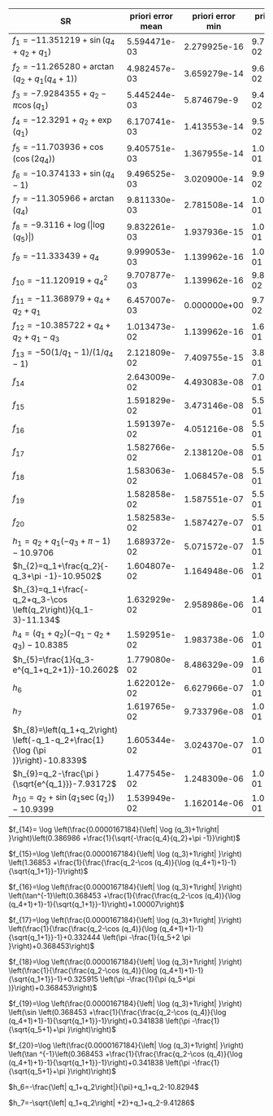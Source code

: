 | SR                                                                               | priori error mean | priori error min | priori error max | posterior error |
| -------------------------------------------------------------------------------- | ----------------- | ---------------- | ---------------- | --------------- |
| $f_1=-11.351219 + \sin(q_4 + q_2 + q_1)$                                         | 5.594471e-03      | 2.279925e-16     | 9.759847e-02     | 4.537114e-02    |
| $f_2=-11.265280 + \arctan(q_2 + q_1  (q_4 + 1))$                                 | 4.982457e-03      | 3.659279e-14     | 9.647756e-02     | 4.558463e-02    |
| $f_3=-7.9284355 + q_2 - \pi \cos(q_1)$                                           | 5.445244e-03      | 5.874679e-9      | 9.455008e-02     | 4.514388e-02    |
| $f_4=-12.3291 + q_2 + \exp(q_1)$                                                 | 6.170741e-03      | 1.413553e-14     | 9.571431e-02     | 4.547335e-02    |
| $f_5=-11.703936+\cos(\cos(2q_4))$                                                | 9.405751e-03      | 1.367955e-14     | 1.002791e-01     | 4.549623e-02    |
| $f_6=-10.374133 + \sin(q_4 - 1)$                                                 | 9.496525e-03      | 3.020900e-14     | 9.974180e-02     | 4.565778e-02    |
| $f_7=-11.305966 + \arctan(q_4)$                                                  | 9.811330e-03      | 2.781508e-14     | 1.008353e-01     | 4.565988e-02    |
| $f_8=-9.3116 + \log(\|\log(q_5)\|)$                                              | 9.832261e-03      | 1.937936e-15     | 1.033854e-01     | 6.860355e-02    |
| $f_9=-11.333439+ q_4$                                                            | 9.999053e-03      | 1.139962e-16     | 1.010035e-01     | 4.645994e-02    |
| $f_{10}=-11.120919 + q_4^2$                                                      | 9.707877e-03      | 1.139962e-16     | 9.803274e-02     | 4.567373e-02    |
| $f_{11}=-11.368979 + q_4 + q_2 + q_1$                                            | 6.457007e-03      | 0.000000e+00     | 9.742162e-02     | 4.583615e-02    |
| $f_{12}=-10.385722 + q_4 + q_2 + q_1 - q_3$                                      | 1.013473e-02      | 1.139962e-16     | 1.687817e-01     | 4.678846e-02    |
| $f_{13}=-50  (1 / q_1 - 1) / (1 / q_4 - 1)$                                      | 2.121809e-02      | 7.409755e-15     | 3.843282e-01     | 1.152726e+00    |
| $f_{14}$                                                                         | 2.643009e-02      | 4.493083e-08     | 7.012749e-01     | nan             |
| $f_{15}$                                                                         | 1.591829e-02      | 3.473146e-08     | 5.501689e-01     | nan             |
| $f_{16}$                                                                         | 1.591397e-02      | 4.051216e-08     | 5.501716e-01     | nan             |
| $f_{17}$                                                                         | 1.582766e-02      | 2.138120e-08     | 5.500649e-01     | nan             |
| $f_{18}$                                                                         | 1.583063e-02      | 1.068457e-08     | 5.500683e-01     | nan             |
| $f_{19}$                                                                         | 1.582858e-02      | 1.587551e-07     | 5.500686e-01     | nan             |
| $f_{20}$                                                                         | 1.582583e-02      | 1.587427e-07     | 5.500684e-01     | nan             |
| $h_{1}=q_2+q_1 \left(-q_3+\pi -1\right)-10.9706$                                 | 1.689372e-02      | 5.071572e-07     | 1.585762e-01     | 4.321356e-02    |
| $h_{2}=q_1+\frac{q_2}{-q_3+\pi -1}-10.9502$                                      | 1.604807e-02      | 1.164948e-06     | 1.294838e-01     | 4.455735e-02    |
| $h_{3}=q_1+\frac{-q_2+q_3-\cos \left(q_2\right)}{q_1-3}-11.134$                  | 1.632929e-02      | 2.958986e-06     | 1.415171e-01     | 4.458238e-02    |
| $h_{4}=\left(q_1+q_2\right) \left(-q_1-q_2+q_3\right)-10.8385$                   | 1.592951e-02      | 1.983738e-06     | 1.095814e-01     | 4.406659e-02    |
| $h_{5}=\frac{1}{q_3-e^{q_1+q_2+1}}-10.2602$                                      | 1.779080e-02      | 8.486329e-09     | 1.681767e-01     | 4.426346e-02    |
| $h_{6}$                                                                          | 1.622012e-02      | 6.627966e-07     | 1.088912e-01     | 4.411091e-02    |
| $h_{7}$                                                                          | 1.619765e-02      | 9.733796e-08     | 1.090387e-01     | 4.414748e-02    |
| $h_{8}=\left(q_1+q_2\right) \left(-q_1-q_2+\frac{1}{\log (\pi )}\right)-10.8339$ | 1.605344e-02      | 3.024370e-07     | 1.090254e-01     | 4.434229e-02    |
| $h_{9}=q_2-\frac{\pi }{\sqrt{e^{q_1}}}-7.93172$                                  | 1.477545e-02      | 1.248309e-06     | 1.079182e-01     | 4.413804e-02    |
| $h_{10}=q_2+\sin \left(q_1 \sec \left(q_1\right)\right)-10.9399$                 | 1.539949e-02      | 1.162014e-06     | 1.077599e-01     | 4.396743e-02    |



$f_{14}= \log \left(\frac{0.0000167184}{\left| \log (q_3)+1\right| }\right)\left(0.386986 +\frac{1}{\sqrt{-\frac{q_4}{q_2}+\pi -1}}\right)$

$f_{15}=\log \left(\frac{0.0000167184}{\left| \log (q_3)+1\right| }\right) \left(1.36853 +\frac{1}{\frac{\frac{q_2-\cos (q_4)}{\log (q_4+1)+1}-1}{\sqrt{q_1+1}}-1}\right)$

$f_{16}=\log \left(\frac{0.0000167184}{\left| \log (q_3)+1\right| }\right) \left(\tan^{-1}\left(0.368453 +\frac{1}{\frac{\frac{q_2-\cos (q_4)}{\log (q_4+1)+1}-1}{\sqrt{q_1+1}}-1}\right)+1.00007\right)$

$f_{17}=\log \left(\frac{0.0000167184}{\left| \log (q_3)+1\right| }\right) \left(\frac{1}{\frac{\frac{q_2-\cos (q_4)}{\log (q_4+1)+1}-1}{\sqrt{q_1+1}}-1}+0.332444 \left(\pi -\frac{1}{q_5+2 \pi }\right)+0.368453\right)$

$f_{18}=\log \left(\frac{0.0000167184}{\left| \log (q_3)+1\right| }\right) \left(\frac{1}{\frac{\frac{q_2-\cos (q_4)}{\log (q_4+1)+1}-1}{\sqrt{q_1+1}}-1}+0.325915 \left(\pi -\frac{1}{\pi  (q_5+\pi )}\right)+0.368453\right)$

$f_{19}=\log \left(\frac{0.0000167184}{\left| \log (q_3)+1\right| }\right) \left(\sin \left(0.368453 +\frac{1}{\frac{\frac{q_2-\cos (q_4)}{\log (q_4+1)+1}-1}{\sqrt{q_1+1}}-1}\right)+0.341838 \left(\pi -\frac{1}{\sqrt{q_5+1}+\pi }\right)\right)$

$f_{20}=\log \left(\frac{0.0000167184}{\left| \log (q_3)+1\right| }\right) \left(\tan ^{-1}\left(0.368453 +\frac{1}{\frac{\frac{q_2-\cos (q_4)}{\log (q_4+1)+1}-1}{\sqrt{q_1+1}}-1}\right)+0.341838 \left(\pi -\frac{1}{\sqrt{q_5+1}+\pi }\right)\right)$

$h_6=-\frac{\left| q_1+q_2\right|}{\pi}+q_1+q_2-10.8294$

$h_7=-\sqrt{\left| q_1+q_2\right| +2}+q_1+q_2-9.41286$
